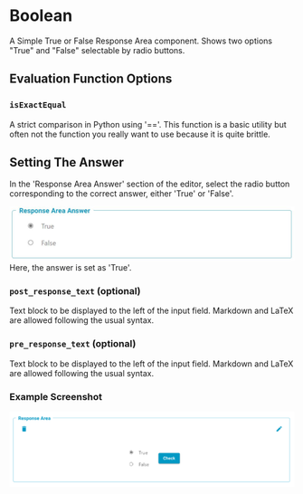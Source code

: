 # Boolean

A Simple True or False Response Area component. Shows two options "True" and "False" selectable by radio buttons.

## Evaluation Function Options 

### `isExactEqual`
A strict comparison in Python using '=='. This function is a basic utility but often not the function you really want to use because it is quite brittle.

## Setting The Answer
In the 'Response Area Answer' section of the editor, select the radio button corresponding to the correct answer, either 'True' or 'False'.

![Screenshot](screenshots/booleanResponseAreaAnswer.JPG)
Here, the answer is set as 'True'.

### `post_response_text` (optional)
Text block to be displayed to the left of the input field. Markdown and LaTeX are allowed following the usual syntax.

### `pre_response_text` (optional)
Text block to be displayed to the left of the input field. Markdown and LaTeX are allowed following the usual syntax.

### Example Screenshot 
![Screenshot](screenshots/Boolean.PNG)